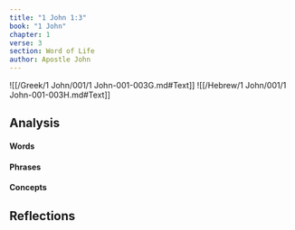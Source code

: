 ```yaml
---
title: "1 John 1:3"
book: "1 John"
chapter: 1
verse: 3
section: Word of Life
author: Apostle John
---
```

![[/Greek/1 John/001/1 John-001-003G.md#Text]]
![[/Hebrew/1 John/001/1 John-001-003H.md#Text]]

## Analysis

#### Words

#### Phrases

#### Concepts

## Reflections
